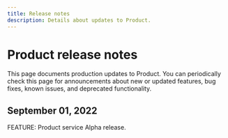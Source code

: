 ```yaml
---
title: Release notes
description: Details about updates to Product.
---
```


# Product release notes

This page documents production updates to Product. You can periodically check this page for announcements about new or updated features, bug fixes, known issues, and deprecated functionality.

## September 01, 2022

FEATURE: Product service Alpha release.
